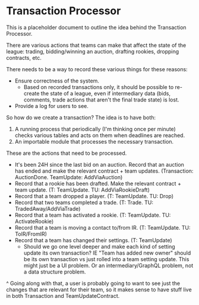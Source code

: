 # Transaction Processor

This is a placeholder document to outline the idea behind the Transaction Processor.

There are various actions that teams can make that affect the state of the league: trading, bidding/winning an auction, drafting rookies, dropping contracts, etc.

There needs to be a way to record these various things for these reasons:

- Ensure correctness of the system.
  - Based on recorded transactions only, it should be possible to re-create the state of a league, even if intermediary data (bids, comments, trade actions that aren't the final trade state) is lost.
- Provide a log for users to see.

So how do we create a transaction? The idea is to have both:

1. A running process that periodically (I'm thinking once per minute) checks various tables and acts on them when deadlines are reached.
2. An importable module that processes the necessary transaction.

These are the actions that need to be processed.

- It's been 24H since the last bid on an auction. Record that an auction has ended and make the relevant contract + team updates. (Transaction: AuctionDone. TeamUpdate: AddViaAuction)
- Record that a rookie has been drafted. Make the relevant contract + team update. (T: TeamUpdate. TU: AddViaRookieDraft)
- Record that a team dropped a player. (T: TeamUpdate. TU: Drop)
- Record that two teams completed a trade. (T: Trade. TU: TradedAway/AddViaTrade)
- Record that a team has activated a rookie. (T: TeamUpdate. TU: ActivateRookie)
- Record that a team is moving a contact to/from IR. (T: TeamUpdate. TU: ToIR/FromIR)
- Record that a team has changed their settings. (T: TeamUpdate)
  - Should we go one level deeper and make each kind of setting update its own transaction? IE "Team has added new owner" should be its own transaction vs just rolled into a team setting update. This might just be a UI problem. Or an intermediary/GraphQL problem, not a data structure problem.

^ Going along with that, a user is probably going to want to see just the changes that are relevant for their team, so it makes sense to have stuff live in both Transaction and TeamUpdateContract.
